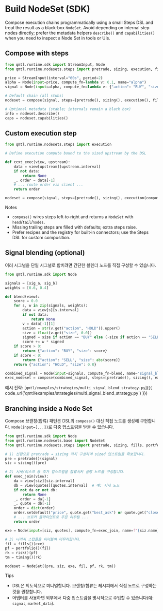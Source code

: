 # Build NodeSet (SDK)

Compose execution chains programmatically using a small Steps DSL and treat the result as a black‑box `NodeSet`.
Avoid depending on internal step nodes directly; prefer the metadata helpers
`describe()` and `capabilities()` when you need to inspect a Node Set in tools
or UIs.

## Compose with steps

```python
from qmtl.runtime.sdk import StreamInput, Node
from qmtl.runtime.nodesets.steps import pretrade, sizing, execution, fills, portfolio, risk, timing, compose

price = StreamInput(interval="60s", period=2)
alpha = Node(input=price, compute_fn=lambda v: 0.1, name="alpha")
signal = Node(input=alpha, compute_fn=lambda v: {"action": "BUY", "size": 1, "symbol": "BTC/USDT"})

# Default chain (all stubs)
nodeset = compose(signal, steps=[pretrade(), sizing(), execution(), fills(), portfolio(), risk(), timing()])

# Optional metadata (stable; internals remain a black box)
info = nodeset.describe()
caps = nodeset.capabilities()
```

## Custom execution step

```python
from qmtl.runtime.nodesets.steps import execution

# Define execution compute bound to the sized upstream by the DSL

def ccxt_exec(view, upstream):
    data = view[upstream][upstream.interval]
    if not data:
        return None
    _, order = data[-1]
    # ... route order via client ...
    return order

nodeset = compose(signal, steps=[pretrade(), sizing(), execution(compute_fn=ccxt_exec), fills(), portfolio(), risk(), timing()])
```

Notes
- `compose()` wires steps left‑to‑right and returns a `NodeSet` with `head`/`tail`/`nodes`.
- Missing trailing steps are filled with defaults; extra steps raise.
- Prefer recipes and the registry for built‑in connectors; use the Steps DSL for custom composition.

## Signal blending (optional)

여러 시그널을 단일 시그널로 합치려면 간단한 블렌더 노드를 직접 구성할 수 있습니다.

```python
from qmtl.runtime.sdk import Node

signals = [sig_a, sig_b]
weights = [0.6, 0.4]

def blend(view):
    score = 0.0
    for s, w in zip(signals, weights):
        data = view[s][s.interval]
        if not data:
            return None
        v = data[-1][1]
        action = str(v.get("action", "HOLD")).upper()
        size = float(v.get("size", 0.0))
        signed = size if action == "BUY" else (-size if action == "SELL" else 0.0)
        score += w * signed
    if score > 0:
        return {"action": "BUY", "size": score}
    if score < 0:
        return {"action": "SELL", "size": abs(score)}
    return {"action": "HOLD", "size": 0.0}

combined_signal = Node(input=signals, compute_fn=blend, name="signal_blend", interval=sig_a.interval, period=1)
exec_nodeset = compose(combined_signal, steps=[pretrade(), sizing(), execution(), fills(), portfolio(), risk(), timing()])
```

예시 전략: [`qmtl/examples/strategies/multi_signal_blend_strategy.py`]({{ code_url('qmtl/examples/strategies/multi_signal_blend_strategy.py') }})

## Branching inside a Node Set

Compose 브랜칭(합류) 패턴은 DSL의 `compose()` 대신 직접 노드를 생성해 구현합니다. `Node(input=[...])`로 다중 업스트림을 받을 수 있습니다.

```python
from qmtl.runtime.sdk import Node
from qmtl.runtime.nodesets.base import NodeSet
from qmtl.runtime.nodesets.steps import pretrade, sizing, fills, portfolio, risk, timing

# 1) 선형으로 pretrade → sizing 까지 구성하여 sized 업스트림을 확보합니다.
pre = pretrade()(signal)
siz = sizing()(pre)

# 2) 시세/리스크 등 추가 업스트림을 합류시켜 실행 노드를 구성합니다.
def exec_join(view):
    da = view[siz][siz.interval]
    db = view[quotes][quotes.interval]  # 예: 시세 노드
    if not da or not db:
        return None
    _, order = da[-1]
    _, quote = db[-1]
    order = dict(order)
    order.setdefault("price", quote.get("best_ask") or quote.get("close"))
    # ... 브로커 클라이언트로 주문 라우팅 ...
    return order

exe = Node(input=[siz, quotes], compute_fn=exec_join, name=f"{siz.name}_exec", interval=siz.interval, period=1)

# 3) 나머지 스텁들을 이어붙여 마무리합니다.
fil = fills()(exe)
pf = portfolio()(fil)
rk = risk()(pf)
tm = timing()(rk)

nodeset = NodeSet((pre, siz, exe, fil, pf, rk, tm))
```

Tips
- DSL은 의도적으로 미니멀합니다. 브랜칭/합류는 레시피에서 직접 노드로 구성하는 것을 권장합니다.
- 어댑터를 사용하면 외부에서 다중 업스트림을 명시적으로 주입할 수 있습니다(예: `signal`, `market_data`).
